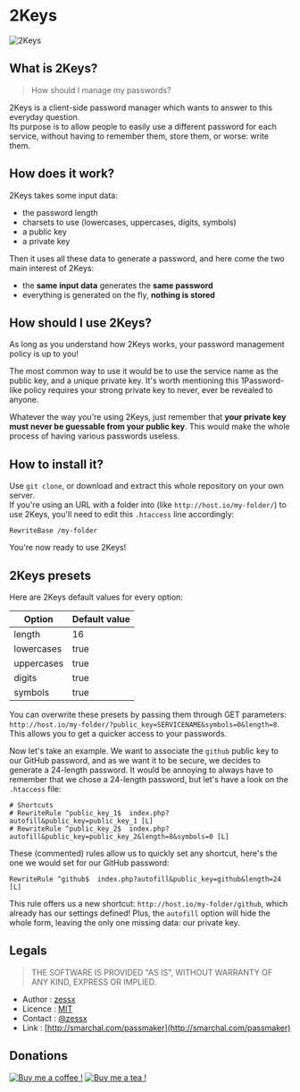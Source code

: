 # 2Keys
![2Keys](https://raw.githubusercontent.com/zessx/2keys/master/assets/images/logo.png)  

## What is 2Keys?
> How should I manage my passwords?

2Keys is a client-side password manager which wants to answer to this everyday question.  
Its purpose is to allow people to easily use a different password for each service, without having to remember them, store them, or worse: write them.

## How does it work?
2Keys takes some input data:
- the password length
- charsets to use (lowercases, uppercases, digits, symbols)
- a public key
- a private key

Then it uses all these data to generate a password, and here come the two main interest of 2Keys:
- the **same input data** generates the **same password**
- everything is generated on the fly, **nothing is stored**

## How should I use 2Keys?
As long as you understand how 2Keys works, your password management policy is up to you!

The most common way to use it would be to use the service name as the public key, and a unique private key. It's worth mentioning this 1Password-like policy requires your strong private key to never, ever be revealed to anyone.

Whatever the way you're using 2Keys, just remember that **your private key must never be guessable from your public key**. This would make the whole process of having various passwords useless.

## How to install it?
Use `git clone`, or download and extract this whole repository on your own server.  
If you're using an URL with a folder into (like `http://host.io/my-folder/`) to use 2Keys, you'll need to edit this `.htaccess` line accordingly:

	RewriteBase /my-folder

You're now ready to use 2Keys!

## 2Keys presets
Here are 2Keys default values for every option:


| Option     | Default value |
|------------|---------------|
| length     | 16            |
| lowercases | true          |
| uppercases | true          |
| digits     | true          |
| symbols    | true          |

You can overwrite these presets by passing them through GET parameters: `http://host.io/my-folder/?public_key=SERVICENAME&symbols=0&length=8`. This allows you to get a quicker access to your passwords.

Now let's take an example. We want to associate the `github` public key to our GitHub password, and as we want it to be secure, we decides to generate a 24-length password. It would be annoying to always have to remember that we chose a 24-length password, but let's have a look on the `.htaccess` file:

	# Shortcuts
	# RewriteRule ^public_key_1$  index.php?autofill&public_key=public_key_1 [L]
	# RewriteRule ^public_key_2$  index.php?autofill&public_key=public_key_2&length=8&symbols=0 [L]

These (commented) rules allow us to quickly set any shortcut, here's the one we would set for our GitHub password:

	RewriteRule ^github$  index.php?autofill&public_key=github&length=24 [L]

This rule offers us a new shortcut: `http://host.io/my-folder/github`, which already has our settings defined! Plus, the `autofill` option will hide the whole form, leaving the only one missing data: our private key.

## Legals
> THE SOFTWARE IS PROVIDED "AS IS", WITHOUT WARRANTY OF ANY KIND, EXPRESS OR IMPLIED.

- Author : [zessx](https://github.com/zessx)
- Licence : [MIT](http://opensource.org/licenses/MIT)
- Contact : [@zessx](https://twitter.com/zessx)
- Link  : [http://smarchal.com/passmaker](http://smarchal.com/passmaker)

## Donations
[![Buy me a coffee !](http://doc.smarchal.com/bmac)](https://www.paypal.com/cgi-bin/webscr?cmd=_donations&business=KTYWBM9HJMMSE&lc=FR&item_name=Buy%20a%20coffee%20to%20zessx%20%28Samuel%20Marchal%29&currency_code=EUR&bn=PP%2dDonationsBF%3abmac%3aNonHosted) [![Buy me a tea !](http://doc.smarchal.com/bmat)](https://www.paypal.com/cgi-bin/webscr?cmd=_donations&business=KTYWBM9HJMMSE&lc=FR&item_name=Buy%20a%20tea%20to%20zessx%20%28Samuel%20Marchal%29&currency_code=EUR&bn=PP%2dDonationsBF%3abmac%3aNonHosted)
